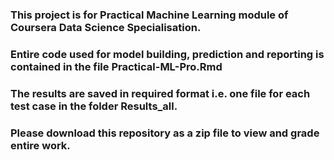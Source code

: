 ### This project is for Practical Machine Learning module of Coursera Data Science Specialisation. 
### Entire code used for model building, prediction and reporting is contained in the file Practical-ML-Pro.Rmd
### The results are saved in required format i.e. one file for each test case in the folder Results_all.
### Please download this repository as a zip file to view and grade entire work.

